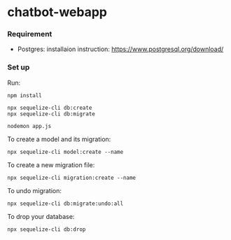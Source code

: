 # chatbot-webapp

### Requirement
- Postgres: installaion instruction: https://www.postgresql.org/download/

### Set up


Run:

```
npm install

npx sequelize-cli db:create
npx sequelize-cli db:migrate

nodemon app.js
```


To create a model and its migration:
```
npx sequelize-cli model:create --name
```

To create a new migration file:
```
npx sequelize-cli migration:create --name
```

To undo migration:
```
npx sequelize-cli db:migrate:undo:all
```

To drop your database:
```
npx sequelize-cli db:drop 
```


